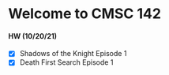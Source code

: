 # Welcome to CMSC 142

#### HW (10/20/21)
- [x] Shadows of the Knight Episode 1
- [x] Death First Search Episode 1
